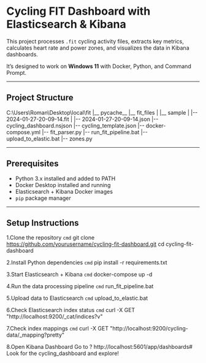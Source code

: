 # Cycling FIT Dashboard with Elasticsearch & Kibana

This project processes `.fit` cycling activity files, extracts key metrics, calculates heart rate and power zones, and visualizes the data in Kibana dashboards.

It’s designed to work on **Windows 11** with Docker, Python, and Command Prompt.

---

## Project Structure

C:\Users\Roman\Desktop\local\fit
|__ pycache__
|__ fit_files
| |__ sample
| |-- 2024-01-27-20-09-14.fit
| |-- 2024-01-27-20-09-14.json
|-- cycling_dashboard.nsjson
|-- cycling_template.json
|-- docker-compose.yml
|-- fit_parser.py
|-- run_fit_pipeline.bat
|-- upload_to_elastic.bat
|-- zones.py

---

## Prerequisites

- Python 3.x installed and added to PATH  
- Docker Desktop installed and running  
- Elasticsearch + Kibana Docker images  
- `pip` package manager

---

## Setup Instructions

1.Clone the repository
```cmd```
git clone https://github.com/yourusername/cycling-fit-dashboard.git
cd cycling-fit-dashboard

2.Install Python dependencies
```cmd```
pip install -r requirements.txt

3.Start Elasticsearch + Kibana
```cmd```
docker-compose up -d

4.Run the data processing pipeline
```cmd```
run_fit_pipeline.bat

5.Upload data to Elasticsearch
```cmd```
upload_to_elastic.bat

6.Check Elasticsearch index status
```cmd```
curl -X GET "http://localhost:9200/_cat/indices?v"

7.Check index mappings
```cmd```
curl -X GET "http://localhost:9200/cycling-data/_mapping?pretty"

8.Open Kibana Dashboard
Go to ? http://localhost:5601/app/dashboards#
Look for the cycling_dashboard and explore!
